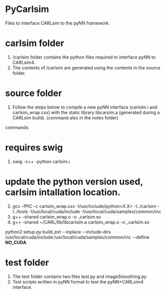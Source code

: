 # PyCarlsim
Files to interface CARLsim to the pyNN framework.

# carlsim folder
1. /carlsim folder contains the python files required to interface pyNN to CARLsim4.
2. The contents of /carlsim are generated using the contents in the source folder. 
 


# source folder
1. Follow the steps below to compile a new pyNN interface (carlsim.i and carlsim_wrap.cxx) with the static library libcarsim.a (generated during a
   CARLsim build). (command also in the notes folder)


commands: 
# requires swig
1. swig -c++ -python carlsim.i
# update the python version used, carlsim intallation location. 
2. gcc -fPIC -c carlsim_wrap.cxx -I/usr/include/python<X.X> -I../carlsim -I../tools -I/usr/local/cuda/include -I/usr/local/cuda/samples/common/inc
3. g++ -shared carlsim_wrap.o -o _carlsim.so
4. g++ -shared ~/CARL/lib/libcarlsim.a carlsim_wrap.o -o _carlsim.so

python2 setup.py build_ext --inplace --include-dirs /usr/local/cuda/include:/usr/local/cuda/samples/common/inc --define __NO_CUDA__


# test folder 
1. The test folder contains two files test.py and imageSmoothing.py
2. Test scripts written in pyNN format to test the pyNN+CARLsim4 interface. 
